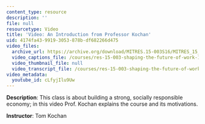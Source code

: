 ```yaml
---
content_type: resource
description: ''
file: null
resourcetype: Video
title: 'Video: An Introduction from Professor Kochan'
uid: 4174fa43-9919-3053-878b-df682266d475
video_files:
  archive_url: https://archive.org/download/MITRES.15-003S16/MITRES_15_003S16_1-1-1_360p.mp4
  video_captions_file: /courses/res-15-003-shaping-the-future-of-work-15-662x-spring-2016/b7616bb698b25a348f735392c51a5dcf_cLfyjIlu9Uw.vtt
  video_thumbnail_file: null
  video_transcript_file: /courses/res-15-003-shaping-the-future-of-work-15-662x-spring-2016/fca99b5a9a6ddd7b5d7fd51405c8a9d2_cLfyjIlu9Uw.pdf
video_metadata:
  youtube_id: cLfyjIlu9Uw
---
```


**Description**: This class is about building a strong, socially responsible economy; in this video Prof. Kochan explains the course and its motivations.

**Instructor**: Tom Kochan